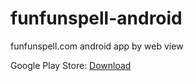 # funfunspell-android
funfunspell.com android app by web view

Google Play Store:
[Download](https://play.google.com/store/apps/details?id=com.funfunspell)
